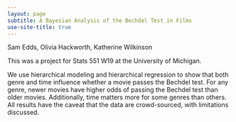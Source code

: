 ```yaml
---
layout: page
subtitle: A Bayesian Analysis of the Bechdel Test in Films
use-site-title: true
---
```

Sam Edds, Olivia Hackworth, Katherine Wilkinson

This was a project for Stats 551 W19 at the University of Michigan.

We use hierarchical modeling and hierarchical regression to show that both genre and time influence whether a movie passes the Bechdel test. For any genre, newer movies have higher odds of passing the Bechdel test than older movies. Additionally, time matters more for some genres than others. All results have the caveat that the data are crowd-sourced, with limitations discussed.
